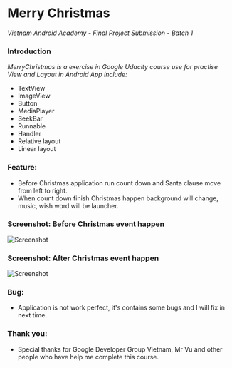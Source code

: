 # Merry Christmas
_Vietnam Android Academy - Final Project Submission - Batch 1_
### Introduction
_MerryChristmas is a exercise in Google Udacity course use for practise View and Layout in Android App include:_
- TextView
- ImageView
- Button
- MediaPlayer
- SeekBar
- Runnable
- Handler
- Relative layout
- Linear layout

### Feature:
- Before Christmas application run count down and Santa clause move from left to right.
- When count down finish Christmas happen background will change, music, wish word will be launcher.

### Screenshot: Before Christmas event happen
![Screenshot](https://raw.github.com/ilentt/MerryChristmas/master/app/src/main/res/drawable/screenshot1.png)

### Screenshot: After Christmas event happen
![Screenshot](https://raw.github.com/ilentt/MerryChristmas/master/app/src/main/res/drawable/screenshot2.png)

### Bug:
- Application is not work perfect, it's contains some bugs and I will fix in next time. 

### Thank you:
- Special thanks for Google Developer Group Vietnam, Mr Vu and other people who have help me complete this course. 
